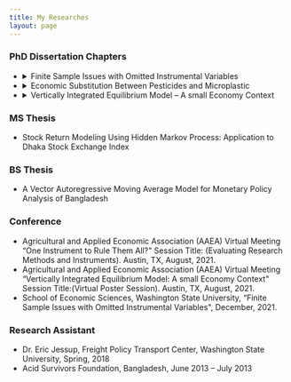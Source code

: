 ```yaml
---
title: My Researches
layout: page
---
```


### PhD Dissertation Chapters

- <details>
  <summary>Finite Sample Issues with Omitted Instrumental Variables</summary>
  
  <p align= "justify"> 
    Using many instruments comes with a price as additional instruments increases finite sample bias or variance or both. On the other hand, additional number of instruments leads to an increase in asymptotic efficiency and accuracy of estimators. In this paper, I use simulation model with independent, relevant, and excluded instruments jointly comprising complete sets of IVs. I focus on quantifying the finite sample performance of estimators after omitting instrument(s) from these complete sets. To do that, I identify a set of structural models from the econometric literature and design Monte Carlo (MC) experiments to measure sensitivity of outcomes. In finite samples, I find that the bias and variance of estimators increase due to the exclusion of instrumental variables. I also find that the MSE increases with the increase of number of omitted instruments in the model. I then evaluate the situation where our simulated data is re-sampled to analyze whether increasing the sample sizes could offset the effect of missing instruments. I find that although the increase in sample size reduces the MSE overall, the increase in sensitivity with the number of omitted instruments is not necessarily eliminated by increases in sample size. I also find that from a system perspective, relative to a single equation, the equations with more endogenous variables appear more sensitive due to the omitted instruments. I find that the loss of instruments with strong relevance cannot be recovered by including instruments with weak relevance which might indicate towards weak IV problem. Finally, I compare the estimates of 2SLS and 3SLS methods under missing instruments and the results imply that although the finite sample performance of 3SLS estimator under omitted instruments is better than its 2SLS counterpart, the former also has higher MSE under omitted IVs when compared to a complete set of IVs.
    </p>  
- <details>
  <summary>Economic Substitution Between Pesticides and Microplastic</summary>
    
  <p align="justify">
  Agricultural inputs such as pesticides are used for more efficient production in the short run, but the use of these inputs come with environmental consequences over time. I explore the choices between plastics and pesticides to grow food, as well as the potential negative spillover caused by plastic use in production agriculture that is transformed into microplastic pollution in the soil. My study explores two cases (conventional and unconventional production) to analyze the substitution effect of plastic inputs with pesticides in agriculture. Both imply that a growers’ risk preference has an impact on the substitution between plastic and pesticides in that restrictions on inputs do not necessarily trigger substitution effect for risk averse growers. I also show that a higher cost of restricted pesticide can induce the risk neutral producers to substitute restricted pesticide with plastic mulches (i.e., for weed control). I introduce a restriction on plastic residue which has possible microplastic spillover in the soil and show that this restriction along with high cost associated with biodegradable plastic mulches might incentivize the grower to use more environmentally friendly pesticides.
  </p>
  </details>
  
- <details>
  <summary>Vertically Integrated Equilibrium Model – A small Economy Context</summary>
    
  <p align="justify">
  Partial equilibrium (PE) analysis is widely used to study direct welfare effect on a particular market at a disaggregated level with minimal data requirement. We argue that the non-interactive market assumptions of PE models, in general, are rarely feasible for a small economy. Therefore, we develop vertically integrated CGE model, which is PE in structure but allows for the circular flow of GE models. We use equilibrium displacement model by total logarithmic differential of the behavioral equations of the CGE model. We focus on measuring and quantifying impacts of exogeneous shocks along the supply chain for the agricultural sector in the context of a small economy. We show the differences between the results of GE and PE analysis is economically significant for a small economy. We also decompose economic welfare effects along the supply chain that are traditionally folded together in a GE model.
  </p>
  </details>

### MS Thesis
 - Stock Return Modeling Using Hidden Markov Process: Application to Dhaka Stock Exchange Index

### BS Thesis
- A Vector Autoregressive Moving Average Model for Monetary Policy Analysis of Bangladesh

### Conference
- Agricultural and Applied Economic Association (AAEA) Virtual Meeting “One Instrument to Rule Them All?" Session Title: (Evaluating Research Methods and Instruments). Austin, TX, August, 2021.
- Agricultural and Applied Economic Association (AAEA) Virtual Meeting “Vertically Integrated Equilibrium Model: A small Economy Context" Session Title:(Virtual Poster Session). Austin, TX, August, 2021.
- School of Economic Sciences, Washington State University, “Finite Sample Issues with Omitted Instrumental Variables", December, 2021.

### Research Assistant
- Dr. Eric Jessup, Freight Policy Transport Center, Washington State University, Spring, 2018
- Acid Survivors Foundation, Bangladesh, June 2013 – July 2013
